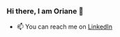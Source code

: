 ### Hi there, I am Oriane 👋

- 📫 You can reach me on [LinkedIn](https://www.linkedin.com/in/magninoriane/)

<!--
**orianemgn/orianemgn** is a ✨ _special_ ✨ repository because its `README.md` (this file) appears on your GitHub profile.-->



